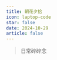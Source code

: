 ```yaml
---
title: 朝花夕拾
icon: laptop-code
star: false
date: 2024-10-29
article: false
---
```



> 日常碎碎念

<Catalog />